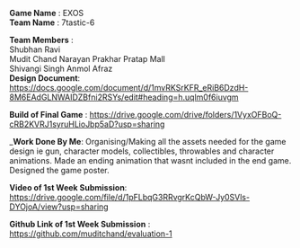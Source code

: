 **Game Name** : EXOS  
**Team Name**       :        7tastic-6

**Team Members**   :        
Shubhan Ravi  
Mudit Chand Narayan
Prakhar Pratap Mall  
Shivangi Singh
Anmol 
Afraz  
**Design Document**: https://docs.google.com/document/d/1mvRKSrKFR_eRiB6DzdH-8M6EAdGLNWAIDZBfni2RSYs/edit#heading=h.uqlm0f6iuvgm

**Build of Final Game** : https://drive.google.com/drive/folders/1VyxOFBoQ-cRB2KVRJ1syruHLioJbp5aD?usp=sharing

_**Work Done By Me**: Organising/Making all the assets needed for the game design ie gun, character models, collectibles, throwables and character animations. Made an ending animation that wasnt included in the end game. Designed the game poster.

**Video of 1st Week Submission**: https://drive.google.com/file/d/1pFLbqG3RRvgrKcQbW-Jy0SVls-DYOjoA/view?usp=sharing

**Github Link of 1st Week Submission** : https://github.com/muditchand/evaluation-1
